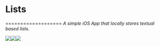 # Lists
===================
*A simple iOS App that locally stores textual based lists.*

![](http://ryancortez.com/List-EditListItem-GIF.gif)![](http://ryancortez.com/List-ReorderDelete-GIF.gif)![](http://ryancortez.com/Lists-CreatingList-GIF.gif)
